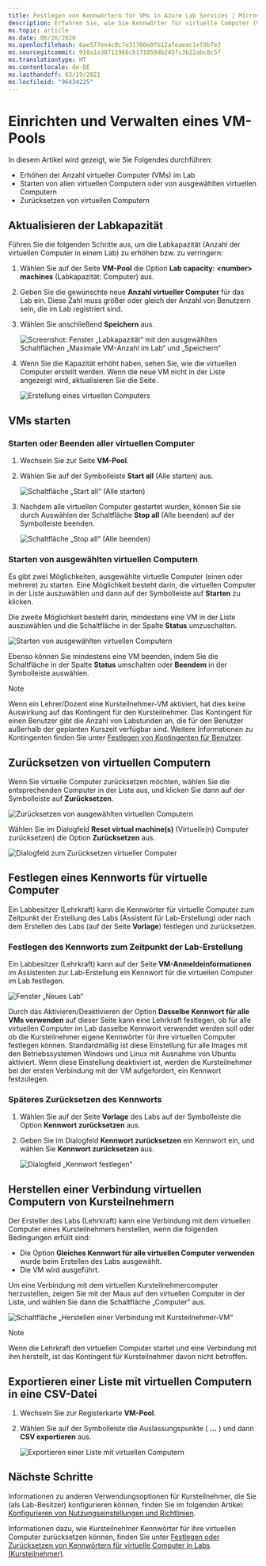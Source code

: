 ```yaml
---
title: Festlegen von Kennwörtern für VMs in Azure Lab Services | Microsoft-Dokumentation
description: Erfahren Sie, wie Sie Kennwörter für virtuelle Computer (VMs) in Labs in Azure Lab Services festlegen und zurücksetzen.
ms.topic: article
ms.date: 06/26/2020
ms.openlocfilehash: 6ae577ee4c0c7e31760e0fb12afeaeac1ef8b7e2
ms.sourcegitcommit: 910a1a38711966cb171050db245fc3b22abc8c5f
ms.translationtype: HT
ms.contentlocale: de-DE
ms.lasthandoff: 03/19/2021
ms.locfileid: "96434225"
---
```

# <a name="set-up-and-manage-virtual-machine-pool"></a>Einrichten und Verwalten eines VM-Pools 
In diesem Artikel wird gezeigt, wie Sie Folgendes durchführen:

- Erhöhen der Anzahl virtueller Computer (VMs) im Lab
- Starten von allen virtuellen Computern oder von ausgewählten virtuellen Computern 
- Zurücksetzen von virtuellen Computern

## <a name="update-the-lab-capacity"></a>Aktualisieren der Labkapazität
Führen Sie die folgenden Schritte aus, um die Labkapazität (Anzahl der virtuellen Computer in einem Lab) zu erhöhen bzw. zu verringern:

1. Wählen Sie auf der Seite **VM-Pool** die Option **Lab capacity: &lt;number&gt; machines** (Labkapazität: <Anzahl> Computer) aus.
2. Geben Sie die gewünschte neue **Anzahl virtueller Computer** für das Lab ein. Diese Zahl muss größer oder gleich der Anzahl von Benutzern sein, die im Lab registriert sind. 
3. Wählen Sie anschließend **Speichern** aus. 

    ![Screenshot: Fenster „Labkapazität“ mit den ausgewählten Schaltflächen „Maximale VM-Anzahl im Lab“ und „Speichern“](./media/how-to-set-virtual-machine-passwords/number-of-vms-in-lab.png)
4. Wenn Sie die Kapazität erhöht haben, sehen Sie, wie die virtuellen Computer erstellt werden. Wenn die neue VM nicht in der Liste angezeigt wird, aktualisieren Sie die Seite. 

    ![Erstellung eines virtuellen Computers](./media/how-to-set-virtual-machine-passwords/vm-being-created.png)

## <a name="start-vms"></a>VMs starten

### <a name="start-ot-stop-all-vms"></a>Starten oder Beenden aller virtuellen Computer
1. Wechseln Sie zur Seite **VM-Pool**. 
2. Wählen Sie auf der Symbolleiste **Start all** (Alle starten) aus. 

    ![Schaltfläche „Start all“ (Alle starten)](./media/how-to-set-virtual-machine-passwords/start-all-vms-button.png)
3. Nachdem alle virtuellen Computer gestartet wurden, können Sie sie durch Auswählen der Schaltfläche **Stop all** (Alle beenden) auf der Symbolleiste beenden. 

    ![Schaltfläche „Stop all“ (Alle beenden)](./media/how-to-set-virtual-machine-passwords/stop-all-vms-button.png)

### <a name="start-selected-vms"></a>Starten von ausgewählten virtuellen Computern
Es gibt zwei Möglichkeiten, ausgewählte virtuelle Computer (einen oder mehrere) zu starten. Eine Möglichkeit besteht darin, die virtuellen Computer in der Liste auszuwählen und dann auf der Symbolleiste auf **Starten** zu klicken. 

Die zweite Möglichkeit besteht darin, mindestens eine VM in der Liste auszuwählen und die Schaltfläche in der Spalte **Status** umzuschalten. 

![Starten von ausgewählten virtuellen Computern](./media/how-to-set-virtual-machine-passwords/start-selected-vms.png)

Ebenso können Sie mindestens eine VM beenden, indem Sie die Schaltfläche in der Spalte **Status** umschalten oder **Beendem** in der Symbolleiste auswählen. 

> [!NOTE]
> Wenn ein Lehrer/Dozent eine Kursteilnehmer-VM aktiviert, hat dies keine Auswirkung auf das Kontingent für den Kursteilnehmer. Das Kontingent für einen Benutzer gibt die Anzahl von Labstunden an, die für den Benutzer außerhalb der geplanten Kurszeit verfügbar sind. Weitere Informationen zu Kontingenten finden Sie unter [Festlegen von Kontingenten für Benutzer](how-to-configure-student-usage.md?#set-quotas-for-users).

## <a name="reset-vms"></a>Zurücksetzen von virtuellen Computern

Wenn Sie virtuelle Computer zurücksetzen möchten, wählen Sie die entsprechenden Computer in der Liste aus, und klicken Sie dann auf der Symbolleiste auf **Zurücksetzen**. 

![Zurücksetzen von ausgewählten virtuellen Computern](./media/how-to-set-virtual-machine-passwords/reset-vm-button.png)

Wählen Sie im Dialogfeld **Reset virtual machine(s)** (Virtuelle(n) Computer zurücksetzen) die Option **Zurücksetzen** aus. 

![Dialogfeld zum Zurücksetzen virtueller Computer](./media/how-to-set-virtual-machine-passwords/reset-vms-dialog.png)

## <a name="set-password-for-vms"></a>Festlegen eines Kennworts für virtuelle Computer
Ein Labbesitzer (Lehrkraft) kann die Kennwörter für virtuelle Computer zum Zeitpunkt der Erstellung des Labs (Assistent für Lab-Erstellung) oder nach dem Erstellen des Labs (auf der Seite **Vorlage**) festlegen und zurücksetzen. 

### <a name="set-password-at-the-time-of-lab-creation"></a>Festlegen des Kennworts zum Zeitpunkt der Lab-Erstellung
Ein Labbesitzer (Lehrkraft) kann auf der Seite **VM-Anmeldeinformationen** im Assistenten zur Lab-Erstellung ein Kennwort für die virtuellen Computer im Lab festlegen.

![Fenster „Neues Lab“](./media/tutorial-setup-classroom-lab/virtual-machine-credentials.png)

Durch das Aktivieren/Deaktivieren der Option **Dasselbe Kennwort für alle VMs verwenden** auf dieser Seite kann eine Lehrkraft festlegen, ob für alle virtuellen Computer im Lab dasselbe Kennwort verwendet werden soll oder ob die Kursteilnehmer eigene Kennwörter für ihre virtuellen Computer festlegen können. Standardmäßig ist diese Einstellung für alle Images mit den Betriebssystemen Windows und Linux mit Ausnahme von Ubuntu aktiviert. Wenn diese Einstellung deaktiviert ist, werden die Kursteilnehmer bei der ersten Verbindung mit der VM aufgefordert, ein Kennwort festzulegen. 

### <a name="reset-password-later"></a>Späteres Zurücksetzen des Kennworts

1. Wählen Sie auf der Seite **Vorlage** des Labs auf der Symbolleiste die Option **Kennwort zurücksetzen** aus. 
1. Geben Sie im Dialogfeld **Kennwort zurücksetzen** ein Kennwort ein, und wählen Sie **Kennwort zurücksetzen** aus.
    
    ![Dialogfeld „Kennwort festlegen“](./media/how-to-set-virtual-machine-passwords/set-password.png)

## <a name="connect-to-student-vms"></a>Herstellen einer Verbindung virtuellen Computern von Kursteilnehmern
Der Ersteller des Labs (Lehrkraft) kann eine Verbindung mit dem virtuellen Computer eines Kursteilnehmers herstellen, wenn die folgenden Bedingungen erfüllt sind: 

- Die Option **Gleiches Kennwort für alle virtuellen Computer verwenden** wurde beim Erstellen des Labs ausgewählt.
- Die VM wird ausgeführt. 

 Um eine Verbindung mit dem virtuellen Kursteilnehmercomputer herzustellen, zeigen Sie mit der Maus auf den virtuellen Computer in der Liste, und wählen Sie dann die Schaltfläche „Computer“ aus.  

![Schaltfläche „Herstellen einer Verbindung mit Kursteilnehmer-VM“](./media/how-to-set-virtual-machine-passwords/connect-student-vm.png)

> [!NOTE]
> Wenn die Lehrkraft den virtuellen Computer startet und eine Verbindung mit ihm herstellt, ist das Kontingent für Kursteilnehmer davon nicht betroffen. 

## <a name="export-list-of-virtual-machines-to-a-csv-file"></a>Exportieren einer Liste mit virtuellen Computern in eine CSV-Datei

1. Wechseln Sie zur Registerkarte **VM-Pool**.
2. Wählen Sie auf der Symbolleiste die Auslassungspunkte ( **...** ) und dann **CSV exportieren** aus. 

    ![Exportieren einer Liste mit virtuellen Computern](./media/how-to-export-users-virtual-machines-csv/virtual-machines-export-csv.png)

## <a name="next-steps"></a>Nächste Schritte
Informationen zu anderen Verwendungsoptionen für Kursteilnehmer, die Sie (als Lab-Besitzer) konfigurieren können, finden Sie im folgenden Artikel: [Konfigurieren von Nutzungseinstellungen und Richtlinien](how-to-configure-student-usage.md).

Informationen dazu, wie Kursteilnehmer Kennwörter für ihre virtuellen Computer zurücksetzen können, finden Sie unter [Festlegen oder Zurücksetzen von Kennwörtern für virtuelle Computer in Labs (Kursteilnehmer)](how-to-set-virtual-machine-passwords-student.md).